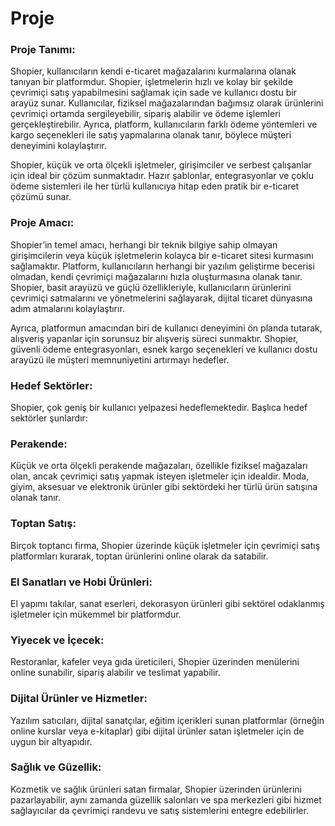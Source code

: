 # Proje
### Proje Tanımı:

Shopier, kullanıcıların kendi e-ticaret mağazalarını kurmalarına olanak tanıyan bir platformdur. Shopier, işletmelerin hızlı ve kolay bir şekilde çevrimiçi satış yapabilmesini sağlamak için sade ve kullanıcı dostu bir arayüz sunar. Kullanıcılar, fiziksel mağazalarından bağımsız olarak ürünlerini çevrimiçi ortamda sergileyebilir, sipariş alabilir ve ödeme işlemleri gerçekleştirebilir. Ayrıca, platform, kullanıcıların farklı ödeme yöntemleri ve kargo seçenekleri ile satış yapmalarına olanak tanır, böylece müşteri deneyimini kolaylaştırır. <br>

Shopier, küçük ve orta ölçekli işletmeler, girişimciler ve serbest çalışanlar için ideal bir çözüm sunmaktadır. Hazır şablonlar, entegrasyonlar ve çoklu ödeme sistemleri ile her türlü kullanıcıya hitap eden pratik bir e-ticaret çözümü sunar.<br>

### Proje Amacı:

Shopier’in temel amacı, herhangi bir teknik bilgiye sahip olmayan girişimcilerin veya küçük işletmelerin kolayca bir e-ticaret sitesi kurmasını sağlamaktır. Platform, kullanıcıların herhangi bir yazılım geliştirme becerisi olmadan, kendi çevrimiçi mağazalarını hızla oluşturmasına olanak tanır. Shopier, basit arayüzü ve güçlü özellikleriyle, kullanıcıların ürünlerini çevrimiçi satmalarını ve yönetmelerini sağlayarak, dijital ticaret dünyasına adım atmalarını kolaylaştırır.<br>

Ayrıca, platformun amacından biri de kullanıcı deneyimini ön planda tutarak, alışveriş yapanlar için sorunsuz bir alışveriş süreci sunmaktır. Shopier, güvenli ödeme entegrasyonları, esnek kargo seçenekleri ve kullanıcı dostu arayüzü ile müşteri memnuniyetini artırmayı hedefler.<br>

### Hedef Sektörler:

Shopier, çok geniş bir kullanıcı yelpazesi hedeflemektedir. Başlıca hedef sektörler şunlardır:

### Perakende:
Küçük ve orta ölçekli perakende mağazaları, özellikle fiziksel mağazaları olan, ancak çevrimiçi satış yapmak isteyen işletmeler için idealdir. Moda, giyim, aksesuar ve elektronik ürünler gibi sektördeki her türlü ürün satışına olanak tanır.
### Toptan Satış:

Birçok toptancı firma, Shopier üzerinde küçük işletmeler için çevrimiçi satış platformları kurarak, toptan ürünlerini online olarak da satabilir.
### El Sanatları ve Hobi Ürünleri:

El yapımı takılar, sanat eserleri, dekorasyon ürünleri gibi sektörel odaklanmış işletmeler için mükemmel bir platformdur.
### Yiyecek ve İçecek:

Restoranlar, kafeler veya gıda üreticileri, Shopier üzerinden menülerini online sunabilir, sipariş alabilir ve teslimat yapabilir.
### Dijital Ürünler ve Hizmetler:

Yazılım satıcıları, dijital sanatçılar, eğitim içerikleri sunan platformlar (örneğin online kurslar veya e-kitaplar) gibi dijital ürünler satan işletmeler için de uygun bir altyapıdır.
### Sağlık ve Güzellik:

Kozmetik ve sağlık ürünleri satan firmalar, Shopier üzerinden ürünlerini pazarlayabilir, aynı zamanda güzellik salonları ve spa merkezleri gibi hizmet sağlayıcılar da çevrimiçi randevu ve satış sistemlerini entegre edebilirler.
